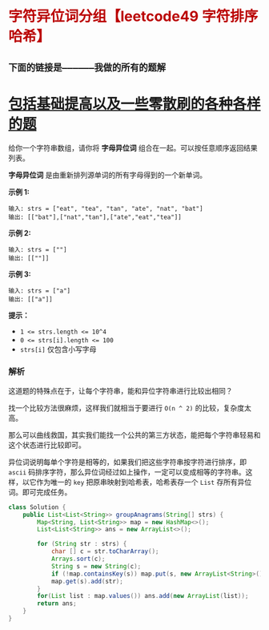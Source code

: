 # <font color='bb000'>字符异位词分组【leetcode49 字符排序哈希】</font>

## **`下面的链接是——————我做的所有的题解`**

# [包括基础提高以及一些零散刷的各种各样的题](https://www.acwing.com/blog/content/33005/) 

给你一个字符串数组，请你将 **字母异位词** 组合在一起。可以按任意顺序返回结果列表。

**字母异位词** 是由重新排列源单词的所有字母得到的一个新单词。

 

**示例 1:**

```
输入: strs = ["eat", "tea", "tan", "ate", "nat", "bat"]
输出: [["bat"],["nat","tan"],["ate","eat","tea"]]
```

**示例 2:**

```
输入: strs = [""]
输出: [[""]]
```

**示例 3:**

```
输入: strs = ["a"]
输出: [["a"]]
```

 

**提示：**

- `1 <= strs.length <= 10^4`
- `0 <= strs[i].length <= 100`
- `strs[i]` 仅包含小写字母



### 解析

这道题的特殊点在于，让每个字符串，能和异位字符串进行比较出相同？

找一个比较方法很麻烦，这样我们就相当于要进行 `O(n ^ 2)` 的比较，复杂度太高。

那么可以曲线救国，其实我们能找一个公共的第三方状态，能把每个字符串轻易和这个状态进行比较即可。

异位词说明每单个字符是相等的，如果我们把这些字符串按字符进行排序，即 `ascii` 码排序字符，那么异位词经过如上操作，一定可以变成相等的字符串。这样，以它作为唯一的 `key` 把原串映射到哈希表，哈希表存一个 `List` 存所有异位词。即可完成任务。



```java
class Solution {
    public List<List<String>> groupAnagrams(String[] strs) {
        Map<String, List<String>> map = new HashMap<>();
        List<List<String>> ans = new ArrayList<>();

        for (String str : strs) {
            char [] c = str.toCharArray();
            Arrays.sort(c);
            String s = new String(c);
            if (!map.containsKey(s)) map.put(s, new ArrayList<String>());
            map.get(s).add(str);
        }
        for(List list : map.values()) ans.add(new ArrayList(list));
        return ans;
    }
}
```



